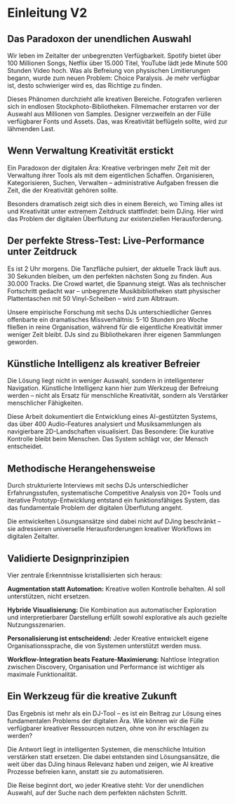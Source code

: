 # Einleitung V2

## Das Paradoxon der unendlichen Auswahl

Wir leben im Zeitalter der unbegrenzten Verfügbarkeit. Spotify bietet über 100 Millionen Songs, Netflix über 15.000 Titel, YouTube lädt jede Minute 500 Stunden Video hoch. Was als Befreiung von physischen Limitierungen begann, wurde zum neuen Problem: Choice Paralysis. Je mehr verfügbar ist, desto schwieriger wird es, das Richtige zu finden.

Dieses Phänomen durchzieht alle kreativen Bereiche. Fotografen verlieren sich in endlosen Stockphoto-Bibliotheken. Filmemacher erstarren vor der Auswahl aus Millionen von Samples. Designer verzweifeln an der Fülle verfügbarer Fonts und Assets. Das, was Kreativität beflügeln sollte, wird zur lähmenden Last.

## Wenn Verwaltung Kreativität erstickt

Ein Paradoxon der digitalen Ära: Kreative verbringen mehr Zeit mit der Verwaltung ihrer Tools als mit dem eigentlichen Schaffen. Organisieren, Kategorisieren, Suchen, Verwalten – administrative Aufgaben fressen die Zeit, die der Kreativität gehören sollte.

Besonders dramatisch zeigt sich dies in einem Bereich, wo Timing alles ist und Kreativität unter extremem Zeitdruck stattfindet: beim DJing. Hier wird das Problem der digitalen Überflutung zur existenziellen Herausforderung.

## Der perfekte Stress-Test: Live-Performance unter Zeitdruck

Es ist 2 Uhr morgens. Die Tanzfläche pulsiert, der aktuelle Track läuft aus. 30 Sekunden bleiben, um den perfekten nächsten Song zu finden. Aus 30.000 Tracks. Die Crowd wartet, die Spannung steigt. Was als technischer Fortschritt gedacht war – unbegrenzte Musikbibliotheken statt physischer Plattentaschen mit 50 Vinyl-Scheiben – wird zum Albtraum.

Unsere empirische Forschung mit sechs DJs unterschiedlicher Genres offenbarte ein dramatisches Missverhältnis: 5-10 Stunden pro Woche fließen in reine Organisation, während für die eigentliche Kreativität immer weniger Zeit bleibt. DJs sind zu Bibliothekaren ihrer eigenen Sammlungen geworden.

## Künstliche Intelligenz als kreativer Befreier

Die Lösung liegt nicht in weniger Auswahl, sondern in intelligenterer Navigation. Künstliche Intelligenz kann hier zum Werkzeug der Befreiung werden – nicht als Ersatz für menschliche Kreativität, sondern als Verstärker menschlicher Fähigkeiten.

Diese Arbeit dokumentiert die Entwicklung eines AI-gestützten Systems, das über 400 Audio-Features analysiert und Musiksammlungen als navigierbare 2D-Landschaften visualisiert. Das Besondere: Die kurative Kontrolle bleibt beim Menschen. Das System schlägt vor, der Mensch entscheidet.

## Methodische Herangehensweise

Durch strukturierte Interviews mit sechs DJs unterschiedlicher Erfahrungsstufen, systematische Competitive Analysis von 20+ Tools und iterative Prototyp-Entwicklung entstand ein funktionsfähiges System, das das fundamentale Problem der digitalen Überflutung angeht.

Die entwickelten Lösungsansätze sind dabei nicht auf DJing beschränkt – sie adressieren universelle Herausforderungen kreativer Workflows im digitalen Zeitalter.

## Validierte Designprinzipien

Vier zentrale Erkenntnisse kristallisierten sich heraus:

**Augmentation statt Automation:** Kreative wollen Kontrolle behalten. AI soll unterstützen, nicht ersetzen.

**Hybride Visualisierung:** Die Kombination aus automatischer Exploration und interpretierbarer Darstellung erfüllt sowohl explorative als auch gezielte Nutzungsszenarien.

**Personalisierung ist entscheidend:** Jeder Kreative entwickelt eigene Organisationssprache, die von Systemen unterstützt werden muss.

**Workflow-Integration beats Feature-Maximierung:** Nahtlose Integration zwischen Discovery, Organisation und Performance ist wichtiger als maximale Funktionalität.

## Ein Werkzeug für die kreative Zukunft

Das Ergebnis ist mehr als ein DJ-Tool – es ist ein Beitrag zur Lösung eines fundamentalen Problems der digitalen Ära. Wie können wir die Fülle verfügbarer kreativer Ressourcen nutzen, ohne von ihr erschlagen zu werden?

Die Antwort liegt in intelligenten Systemen, die menschliche Intuition verstärken statt ersetzen. Die dabei entstanden sind Lösungsansätze, die weit über das DJing hinaus Relevanz haben und zeigen, wie AI kreative Prozesse befreien kann, anstatt sie zu automatisieren.

Die Reise beginnt dort, wo jeder Kreative steht: Vor der unendlichen Auswahl, auf der Suche nach dem perfekten nächsten Schritt. 